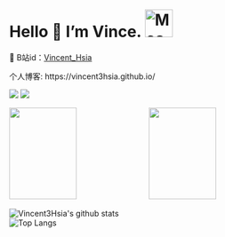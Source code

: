 # Hello 👋 I’m Vince. <img src="https://i.imgur.com/veZrcC7.gif" alt="Meaow" width="50" />
💬 B站id：[Vincent_Hsia](https://space.bilibili.com/16127372)
<div>
<!--   <p><img src="avatar.svg" height="200" /></p> -->
<!--   <p align="center">🔭 I’m Vince.</p> -->
<!--  
  <p>
    <a href:https://space.bilibili.com/16127372>
    💬 B站id：Vincent_Hsia
    </a>
  </p>
-->
  <p>
    个人博客: https://vincent3hsia.github.io/
  </p>
<!--   <p>懒惰的人总是被世界推动着做事，在被动中遭受着“不得不”的折磨，在空虚中享受着自欺欺人的舒适。</p> -->
  <p>
    <img src="https://img.shields.io/github/followers/Vincent3Hsia" />
    <img src="https://img.shields.io/github/stars/Vincent3Hsia" />
<!--     <img src="https://visitor-badge.laobi.icu/badge?page_id=Vincent3Hsia.Vincent3Hsia.README.md" /> -->
  </p>
  <p>
    <img
      src="https://github-readme-stats.vercel.app/api?username=Vincent3Hsia&show_icons=true&theme=dark "
      height="165"  width="49%"
    />
    <img
      src="https://github-readme-stats.vercel.app/api/top-langs/?username=Vincent3Hsia&layout=compact&theme=dark"
      height="165"  width="49%"
    />
  </p>
</div>

<div>
<!--   todo: 加网页导航 -->
</div>

![Vincent3Hsia's github stats](https://github-readme-stats.vercel.app/api?username=Vincent3Hsia&show_icons=true&include_all_commits=true&theme=dark)  
![Top Langs](https://github-readme-stats.vercel.app/api/top-langs/?username=Vincent3Hsia&layout=compact&theme=dark)



<!-- 
**Vincent3Hsia/Vincent3Hsia** is a ✨ _special_ ✨ repository because its `README.md` (this file) appears on your GitHub profile.

Here are some ideas to get you started:

- 🔭 I’m currently working on ...
- 🌱 I’m currently learning ...
- 👯 I’m looking to collaborate on ...
- 🤔 I’m looking for help with ...
- 💬 Ask me about ...
- 📫 How to reach me: ...
- 😄 Pronouns: ...
- ⚡ Fun fact: ...
 -->


